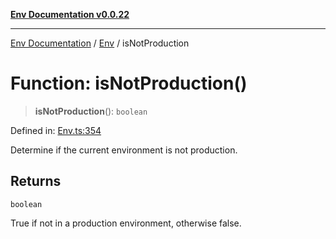 [**Env Documentation v0.0.22**](../../README.md)

***

[Env Documentation](../../modules.md) / [Env](../README.md) / isNotProduction

# Function: isNotProduction()

> **isNotProduction**(): `boolean`

Defined in: [Env.ts:354](https://github.com/stonemjs/env/blob/f87a794c17b46b9f32ee1b61a8ff3fab1da12f18/src/Env.ts#L354)

Determine if the current environment is not production.

## Returns

`boolean`

True if not in a production environment, otherwise false.
